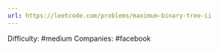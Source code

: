 ```yaml
---
url: https://leetcode.com/problems/maximum-binary-tree-ii
---
```


Difficulty: #medium
Companies: #facebook